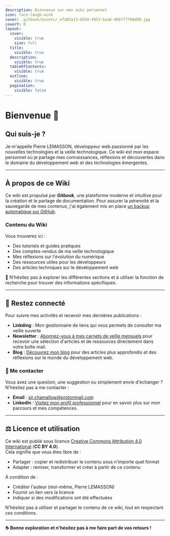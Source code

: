 ```yaml
---
description: Bienvenue sur mon wiki personnel
icon: face-laugh-wink
cover: .gitbook/assets/_efd83a13-65d4-4953-baa6-40b777f80d90.jpg
coverY: 0
layout:
  cover:
    visible: true
    size: full
  title:
    visible: true
  description:
    visible: true
  tableOfContents:
    visible: true
  outline:
    visible: true
  pagination:
    visible: false
---
```


# Bienvenue 👋

## Qui suis-je ?

Je m'appelle Pierre LEMASSON, développeur web passionné par les nouvelles technologies et la veille technologique. Ce wiki est mon espace personnel où je partage mes connaissances, réflexions et découvertes dans le domaine du développement web et des technologies émergentes.

***

## À propos de ce Wiki

Ce wiki est propulsé par _**Gitbook**_, une plateforme moderne et intuitive pour la création et le partage de documentation. Pour assurer la pérennité et la sauvegarde de mes contenus, j'ai également mis en place [un backup automatique sur GitHub](https://github.com/sirchamallow).

### Contenu du Wiki

Vous trouverez ici :

* Des tutoriels et guides pratiques
* Des comptes-rendus de ma veille technologique
* Mes réflexions sur l'évolution du numérique
* Des ressources utiles pour les développeurs
* Des articles techniques sur le développement web

🔎  N'hésitez pas à explorer les différentes sections et à utiliser la fonction de recherche pour trouver des informations spécifiques.

***

## 🤠  Restez connecté

Pour suivre mes activités et recevoir mes dernières publications :

* **Linkding** : Mon gestionnaire de liens qui vous permets de consulter ma veille ouverte
* **Newsletter** : [Abonnez-vous à mes carnets de veille mensuels](https://sirchamallow.substack.com/) pour recevoir une sélection d'articles et de ressources directement dans votre boîte mail.
* **Blog** : [Découvrez mon blog](https://sir.chamallow.com/) pour des articles plus approfondis et des réflexions sur le monde du développement web.

### 📧   Me contacter

Vous avez une question, une suggestion ou simplement envie d'échanger ? \
N'hésitez pas à me contacter :

* **Email** : [sir.chamallow@protonmail.com](mailto:sir.chamallow@protonmail.com)
* **LinkedIn** : [Visitez mon profil professionnel](https://www.linkedin.com/in/pierrelemasson) pour en savoir plus sur mon parcours et mes compétences.

***

## ⚖  Licence et utilisation

Ce wiki est publié sous licence [Creative Commons Attribution 4.0 International](https://creativecommons.org/licenses/by/4.0/deed.fr) (**CC BY 4.0**). \
Cela signifie que vous êtes libre de :

* Partager : copier et redistribuer le contenu sous n'importe quel format
* Adapter : remixer, transformer et créer à partir de ce contenu

À condition de :

* Créditer l'auteur (moi-même, Pierre LEMASSON)
* Fournir un lien vers la licence
* Indiquer si des modifications ont été effectuées

N'hésitez pas à utiliser et partager le contenu de ce wiki, tout en respectant ces conditions.&#x20;

***

**☕️  Bonne exploration et n'hésitez pas à me faire part de vos retours !**

